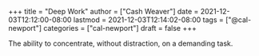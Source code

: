 +++
title = "Deep Work"
author = ["Cash Weaver"]
date = 2021-12-03T12:12:00-08:00
lastmod = 2021-12-03T12:14:02-08:00
tags = ["@cal-newport"]
categories = ["cal-newport"]
draft = false
+++

The ability to concentrate, without distraction, on a demanding task.
